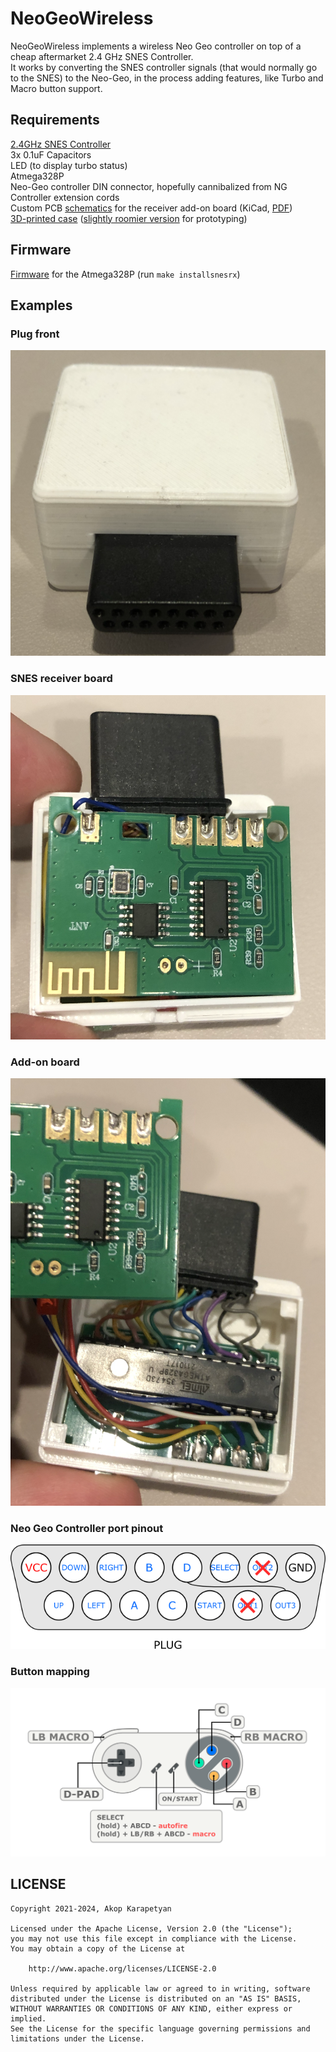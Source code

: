 NeoGeoWireless
====

NeoGeoWireless implements a wireless Neo Geo controller on top of
a cheap aftermarket 2.4 GHz SNES Controller.  
It works by converting the SNES controller signals (that would
normally go to the SNES) to the Neo-Geo, in the process adding
features, like Turbo and Macro button support.

## Requirements

[2.4GHz SNES Controller](https://www.amazon.com/gp/product/B09H4826RV/)  
3x 0.1uF Capacitors  
LED (to display turbo status)  
Atmega328P  
Neo-Geo controller DIN connector, hopefully cannibalized from NG Controller extension cords  
Custom PCB [schematics](schematics/rx-snes/) for the receiver add-on board (KiCad, [PDF](docs/schematic.pdf))  
[3D-printed case](stl/NGRcvrSNES.stl) ([slightly roomier version](stl/NGRcvrSNESDev.stl) for prototyping)  

## Firmware

[Firmware](build/) for the Atmega328P (run `make installsnesrx`)  

## Examples

### Plug front

![plug](docs/plug-front.png)  

### SNES receiver board

![plug](docs/snes-receiver.png)  

### Add-on board

![plug](docs/addon-board.png)  

### Neo Geo Controller port pinout

![pinout](docs/PinoutPlug.png)  

### Button mapping
![controls](docs/snes_map.png)

## LICENSE

```
Copyright 2021-2024, Akop Karapetyan

Licensed under the Apache License, Version 2.0 (the "License");
you may not use this file except in compliance with the License.
You may obtain a copy of the License at

    http://www.apache.org/licenses/LICENSE-2.0

Unless required by applicable law or agreed to in writing, software
distributed under the License is distributed on an "AS IS" BASIS,
WITHOUT WARRANTIES OR CONDITIONS OF ANY KIND, either express or implied.
See the License for the specific language governing permissions and
limitations under the License.
```